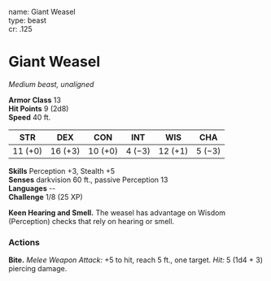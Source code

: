 name: Giant Weasel    
type: beast    
cr: .125

# Giant Weasel 
_Medium beast, unaligned_

**Armor Class** 13    
**Hit Points** 9 (2d8)    
**Speed** 40 ft.

| STR     | DEX     | CON     | INT     | WIS     | CHA     |
|---------|---------|---------|---------|---------|---------|
| 11 (+0) | 16 (+3) | 10 (+0) | 4 (−3)  | 12 (+1) | 5 (−3)  | 

**Skills** Perception +3, Stealth +5    
**Senses** darkvision 60 ft., passive Perception 13    
**Languages** --    
**Challenge** 1/8 (25 XP)

**Keen Hearing and Smell.** The weasel has advantage on Wisdom (Perception) checks that rely on hearing or smell.

### Actions
**Bite.** _Melee Weapon Attack:_ +5 to hit, reach 5 ft., one target. _Hit:_ 5 (1d4 + 3) piercing damage. 